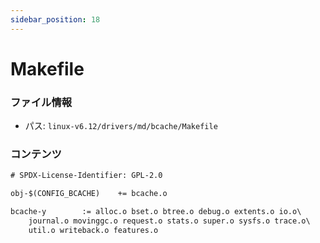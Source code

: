 ```yaml
---
sidebar_position: 18
---
```

# Makefile

### ファイル情報

- パス: `linux-v6.12/drivers/md/bcache/Makefile`

### コンテンツ

```txt
# SPDX-License-Identifier: GPL-2.0

obj-$(CONFIG_BCACHE)	+= bcache.o

bcache-y		:= alloc.o bset.o btree.o debug.o extents.o io.o\
	journal.o movinggc.o request.o stats.o super.o sysfs.o trace.o\
	util.o writeback.o features.o

```

